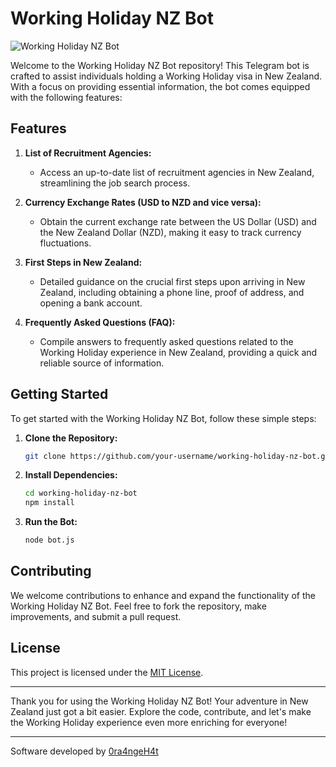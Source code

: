 # Working Holiday NZ Bot

![Working Holiday NZ Bot](https://res.cloudinary.com/echeniquer/image/upload/v1703558087/WHNZ%20-%20TelegramBot/_1707ea44-fee8-4c2c-87a4-cc8b28726859.jpg)

Welcome to the Working Holiday NZ Bot repository! This Telegram bot is crafted to assist individuals holding a Working Holiday visa in New Zealand. With a focus on providing essential information, the bot comes equipped with the following features:

## Features

1. **List of Recruitment Agencies:**
   - Access an up-to-date list of recruitment agencies in New Zealand, streamlining the job search process.

2. **Currency Exchange Rates (USD to NZD and vice versa):**
   - Obtain the current exchange rate between the US Dollar (USD) and the New Zealand Dollar (NZD), making it easy to track currency fluctuations.

3. **First Steps in New Zealand:**
   - Detailed guidance on the crucial first steps upon arriving in New Zealand, including obtaining a phone line, proof of address, and opening a bank account.

4. **Frequently Asked Questions (FAQ):**
   - Compile answers to frequently asked questions related to the Working Holiday experience in New Zealand, providing a quick and reliable source of information.

## Getting Started

To get started with the Working Holiday NZ Bot, follow these simple steps:

1. **Clone the Repository:**
   ```bash
   git clone https://github.com/your-username/working-holiday-nz-bot.git
   ```

2. **Install Dependencies:**
   ```bash
   cd working-holiday-nz-bot
   npm install
   ```

3. **Run the Bot:**
   ```bash
   node bot.js
   ```

## Contributing

We welcome contributions to enhance and expand the functionality of the Working Holiday NZ Bot. Feel free to fork the repository, make improvements, and submit a pull request.

## License

This project is licensed under the [MIT License](LICENSE).

---

Thank you for using the Working Holiday NZ Bot! Your adventure in New Zealand just got a bit easier. Explore the code, contribute, and let's make the Working Holiday experience even more enriching for everyone!

---

Software developed by [0ra4ngeH4t](https://linkedin.com/in/rechenique)
